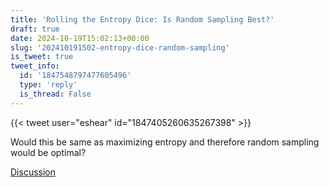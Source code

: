 ```yaml
---
title: 'Rolling the Entropy Dice: Is Random Sampling Best?'
draft: true
date: 2024-10-19T15:02:13+00:00
slug: '202410191502-entropy-dice-random-sampling'
is_tweet: true
tweet_info:
  id: '1847548797477605496'
  type: 'reply'
  is_thread: False
---
```




{{< tweet user="eshear" id="1847405260635267398" >}}

Would this be same as maximizing entropy and therefore random sampling would be optimal?

[Discussion](https://x.com/sytelus/status/1847548797477605496)

